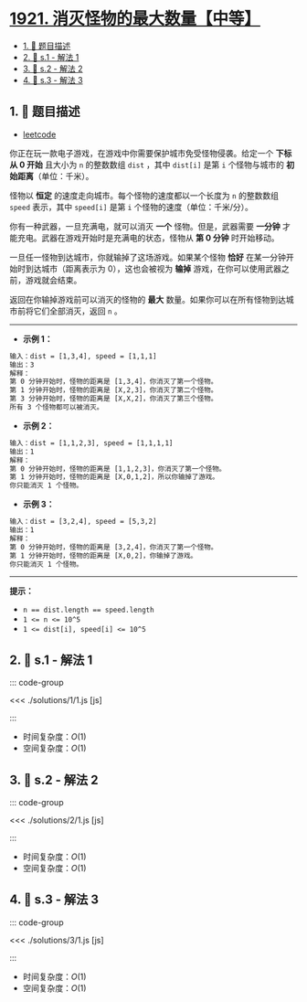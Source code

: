 # [1921. 消灭怪物的最大数量【中等】](https://github.com/tnotesjs/TNotes.leetcode/tree/main/notes/1921.%20%E6%B6%88%E7%81%AD%E6%80%AA%E7%89%A9%E7%9A%84%E6%9C%80%E5%A4%A7%E6%95%B0%E9%87%8F%E3%80%90%E4%B8%AD%E7%AD%89%E3%80%91)

<!-- region:toc -->

- [1. 📝 题目描述](#1--题目描述)
- [2. 🎯 s.1 - 解法 1](#2--s1---解法-1)
- [3. 🎯 s.2 - 解法 2](#3--s2---解法-2)
- [4. 🎯 s.3 - 解法 3](#4--s3---解法-3)

<!-- endregion:toc -->

## 1. 📝 题目描述

- [leetcode](https://leetcode.cn/problems/eliminate-maximum-number-of-monsters/)

你正在玩一款电子游戏，在游戏中你需要保护城市免受怪物侵袭。给定一个 **下标从 0 开始** 且大小为 `n` 的整数数组 `dist` ，其中 `dist[i]` 是第 `i` 个怪物与城市的 **初始距离**（单位：千米）。

怪物以 **恒定** 的速度走向城市。每个怪物的速度都以一个长度为 `n` 的整数数组 `speed` 表示，其中 `speed[i]` 是第 `i` 个怪物的速度（单位：千米/分）。

你有一种武器，一旦充满电，就可以消灭 **一个** 怪物。但是，武器需要 **一分钟** 才能充电。武器在游戏开始时是充满电的状态，怪物从 **第 0 分钟** 时开始移动。

一旦任一怪物到达城市，你就输掉了这场游戏。如果某个怪物 **恰好** 在某一分钟开始时到达城市（距离表示为 0），这也会被视为 **输掉** 游戏，在你可以使用武器之前，游戏就会结束。

返回在你输掉游戏前可以消灭的怪物的 **最大** 数量。如果你可以在所有怪物到达城市前将它们全部消灭，返回 `n` 。

---

- **示例 1：**

```txt
输入：dist = [1,3,4], speed = [1,1,1]
输出：3
解释：
第 0 分钟开始时，怪物的距离是 [1,3,4]，你消灭了第一个怪物。
第 1 分钟开始时，怪物的距离是 [X,2,3]，你消灭了第二个怪物。
第 3 分钟开始时，怪物的距离是 [X,X,2]，你消灭了第三个怪物。
所有 3 个怪物都可以被消灭。
```

- **示例 2：**

```txt
输入：dist = [1,1,2,3], speed = [1,1,1,1]
输出：1
解释：
第 0 分钟开始时，怪物的距离是 [1,1,2,3]，你消灭了第一个怪物。
第 1 分钟开始时，怪物的距离是 [X,0,1,2]，所以你输掉了游戏。
你只能消灭 1 个怪物。
```

- **示例 3：**

```txt
输入：dist = [3,2,4], speed = [5,3,2]
输出：1
解释：
第 0 分钟开始时，怪物的距离是 [3,2,4]，你消灭了第一个怪物。
第 1 分钟开始时，怪物的距离是 [X,0,2]，你输掉了游戏。
你只能消灭 1 个怪物。
```

---

**提示：**

- `n == dist.length == speed.length`
- `1 <= n <= 10^5`
- `1 <= dist[i], speed[i] <= 10^5`

## 2. 🎯 s.1 - 解法 1

::: code-group

<<< ./solutions/1/1.js [js]

:::

- 时间复杂度：$O(1)$
- 空间复杂度：$O(1)$

## 3. 🎯 s.2 - 解法 2

::: code-group

<<< ./solutions/2/1.js [js]

:::

- 时间复杂度：$O(1)$
- 空间复杂度：$O(1)$

## 4. 🎯 s.3 - 解法 3

::: code-group

<<< ./solutions/3/1.js [js]

:::

- 时间复杂度：$O(1)$
- 空间复杂度：$O(1)$
